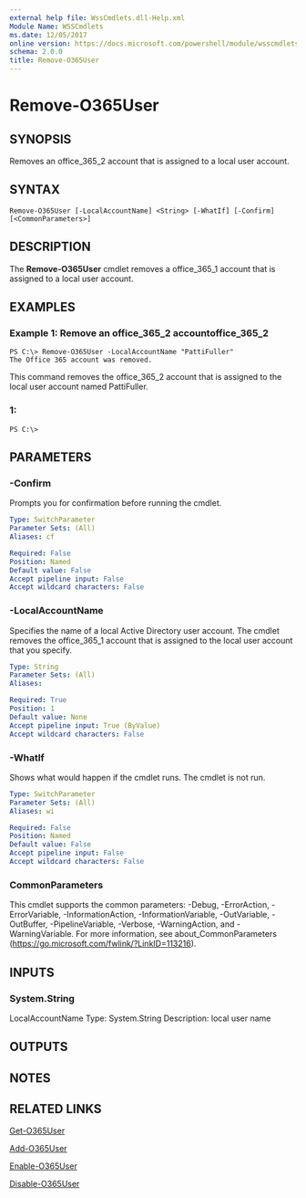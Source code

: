 ```yaml
---
external help file: WssCmdlets.dll-Help.xml
Module Name: WSSCmdlets
ms.date: 12/05/2017
online version: https://docs.microsoft.com/powershell/module/wsscmdlets/remove-o365user?view=windowsserver2012r2-ps&wt.mc_id=ps-gethelp
schema: 2.0.0
title: Remove-O365User
---
```


# Remove-O365User

## SYNOPSIS
Removes an office_365_2 account that is assigned to a local user account.

## SYNTAX

```
Remove-O365User [-LocalAccountName] <String> [-WhatIf] [-Confirm] [<CommonParameters>]
```

## DESCRIPTION
The **Remove-O365User** cmdlet removes a office_365_1 account that is assigned to a local user account.

## EXAMPLES

### Example 1: Remove an office_365_2 accountoffice_365_2
```
PS C:\> Remove-O365User -LocalAccountName "PattiFuller"
The Office 365 account was removed.
```

This command removes the office_365_2 account that is assigned to the local user account named PattiFuller.

### 1:
```
PS C:\>
```

## PARAMETERS

### -Confirm
Prompts you for confirmation before running the cmdlet.

```yaml
Type: SwitchParameter
Parameter Sets: (All)
Aliases: cf

Required: False
Position: Named
Default value: False
Accept pipeline input: False
Accept wildcard characters: False
```

### -LocalAccountName
Specifies the name of a local Active Directory user account.
The cmdlet removes the office_365_1 account that is assigned to the local user account that you specify.

```yaml
Type: String
Parameter Sets: (All)
Aliases: 

Required: True
Position: 1
Default value: None
Accept pipeline input: True (ByValue)
Accept wildcard characters: False
```

### -WhatIf
Shows what would happen if the cmdlet runs.
The cmdlet is not run.

```yaml
Type: SwitchParameter
Parameter Sets: (All)
Aliases: wi

Required: False
Position: Named
Default value: False
Accept pipeline input: False
Accept wildcard characters: False
```

### CommonParameters
This cmdlet supports the common parameters: -Debug, -ErrorAction, -ErrorVariable, -InformationAction, -InformationVariable, -OutVariable, -OutBuffer, -PipelineVariable, -Verbose, -WarningAction, and -WarningVariable. For more information, see about_CommonParameters (https://go.microsoft.com/fwlink/?LinkID=113216).

## INPUTS

### System.String
LocalAccountName
Type: System.String
Description: local user name

## OUTPUTS

## NOTES

## RELATED LINKS

[Get-O365User](./Get-O365User.md)

[Add-O365User](./Add-O365User.md)

[Enable-O365User](./Enable-O365User.md)

[Disable-O365User](./Disable-O365User.md)

